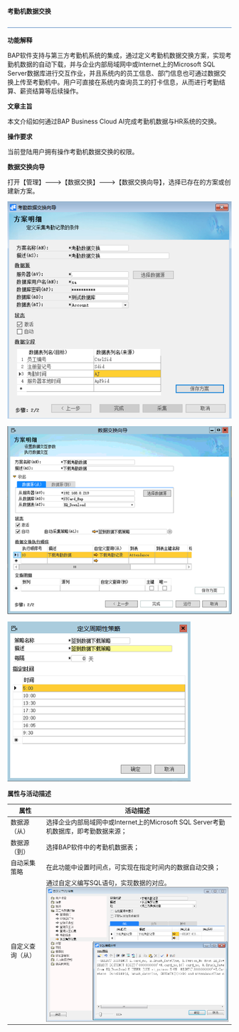 **考勤机数据交换**

![img](图片/标题.png)

**功能解释**

BAP软件支持与第三方考勤机系统的集成，通过定义考勤机数据交换方案，实现考勤机数据的自动下载，并与企业内部局域网中或Internet上的Microsoft SQL Server数据库进行交互作业，并且系统内的员工信息、部门信息也可通过数据交换上传至考勤机中。用户可直接在系统内查询员工的打卡信息，从而进行考勤结算、薪资结算等后续操作。

 

**文章主旨**

本文介绍如何通过BAP Business Cloud AI完成考勤机数据与HR系统的交换。

**操作要求**

当前登陆用户拥有操作考勤机数据交换的权限。

**数据交换向导**

打开【管理】--->【数据交换】--->【数据交换向导】，选择已存在的方案或创建新方案。

![img](图片/数据交换1.png) 

![img](图片/数据交换2.png) 

![img](图片/数据交换3.png) 

 

**属性与活动描述**

| **属性**   | **活动描述**                                           |
| ---------------- | ------------------------------------------------------------ |
| 数据源（从）     | 选择企业内部局域网中或Internet上的Microsoft SQL Server考勤机数据库，即考勤数据来源； |
| 数据源（到）     | 选择BAP软件中的考勤机数据表；                                |
| 自动采集策略     | 在此功能中设置时间点，可实现在指定时间内的数据自动交换；     |
| 自定义查询（从） | 通过自定义编写SQL语句，实现数据的对应。![img](图片/数据交换4.png) |

 
